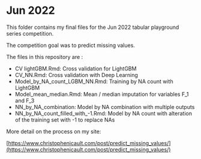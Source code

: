 # Jun 2022

This folder contains my final files for the Jun 2022 tabular playground series competition.

The competition goal was to predict missing values.

The files in this repository are :

- CV lightGBM.Rmd: Cross validation for LightGBM
- CV_NN.Rmd: Cross validation with Deep Learning
- Model_by_NA_count_LGBM_NN.Rmd: Training by NA count with LightGBM
- Model_mean_median.Rmd: Mean / median imputation for variables F_1 and F_3
- NN_by_NA_combination: Model by NA combination with multiple outputs
- NN_by_NA_count_filled_with_-1.Rmd: Model by NA count with alteration of the training set with -1 to replace NAs

More detail on the process on my site:

[https://www.christophenicault.com/post/predict_missing_values/](https://www.christophenicault.com/post/predict_missing_values/)

